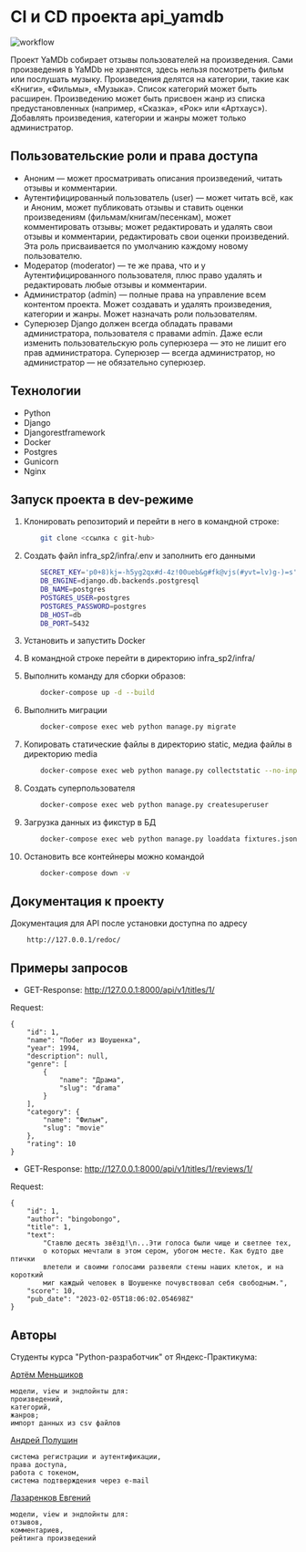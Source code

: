 # CI и CD проекта api_yamdb
![workflow](https://github.com/lazarenkov-e/yamdb_final/actions/workflows/yamdb_workflof.yml/badge.svg)

Проект YaMDb собирает отзывы пользователей на произведения. Сами произведения в YaMDb не хранятся, здесь нельзя посмотреть фильм или послушать музыку.
Произведения делятся на категории, такие как «Книги», «Фильмы», «Музыка». Список категорий может быть расширен.
Произведению может быть присвоен жанр из списка предустановленных (например, «Сказка», «Рок» или «Артхаус»).
Добавлять произведения, категории и жанры может только администратор.

## Пользовательские роли и права доступа

- Аноним — может просматривать описания произведений, читать отзывы и комментарии.
- Аутентифицированный пользователь (user) — может читать всё, как и Аноним, может публиковать отзывы и ставить оценки произведениям (фильмам/книгам/песенкам), может комментировать отзывы; может редактировать и удалять свои отзывы и комментарии, редактировать свои оценки произведений. Эта роль присваивается по умолчанию каждому новому пользователю.
- Модератор (moderator) — те же права, что и у Аутентифицированного пользователя, плюс право удалять и редактировать любые отзывы и комментарии.
- Администратор (admin) — полные права на управление всем контентом проекта. Может создавать и удалять произведения, категории и жанры. Может назначать роли пользователям.
- Суперюзер Django должен всегда обладать правами администратора, пользователя с правами admin. Даже если изменить пользовательскую роль суперюзера — это не лишит его прав администратора. Суперюзер — всегда администратор, но администратор — не обязательно суперюзер.

## Технологии

- Python
- Django
- Djangorestframework
- Docker
- Postgres
- Gunicorn
- Nginx

## Запуск проекта в dev-режиме

1. Клонировать репозиторий и перейти в него в командной строке:

    ```bash
        git clone <ссылка с git-hub>
    ```

2. Cоздать файл infra_sp2/infra/.env и заполнить его данными

    ```bash
        SECRET_KEY='p0+8)kj=-h5yg2qx#d-4z!00ueb&g#fk@vjs(#yvt=lv)g-)=s'
        DB_ENGINE=django.db.backends.postgresql
        DB_NAME=postgres
        POSTGRES_USER=postgres
        POSTGRES_PASSWORD=postgres
        DB_HOST=db
        DB_PORT=5432
    ```

3. Установить и запустить Docker

4. В командной строке перейти в директорию infra_sp2/infra/

5. Выполнить команду для сборки образов:

    ```bash
        docker-compose up -d --build
    ```

6. Выполнить миграции

    ```bash
        docker-compose exec web python manage.py migrate
    ```

7. Копировать статические файлы в директорию static, медиа файлы в директорию media

    ```bash
        docker-compose exec web python manage.py collectstatic --no-input
    ```

8. Создать суперпользователя

    ```bash
        docker-compose exec web python manage.py createsuperuser
    ```

9. Загрузка данных из фикстур в БД

    ```bash
        docker-compose exec web python manage.py loaddata fixtures.json
    ```

10. Остановить все контейнеры можно командой

    ```bash
        docker-compose down -v
    ```

## Документация к проекту

Документация для API после установки доступна по адресу

```url
    http://127.0.0.1/redoc/
```

## Примеры запросов

- GET-Response: <http://127.0.0.1:8000/api/v1/titles/1/>

Request:

```J-SON
{
    "id": 1,
    "name": "Побег из Шоушенка",
    "year": 1994,
    "description": null,
    "genre": [
        {
            "name": "Драма",
            "slug": "drama"
        }
    ],
    "category": {
        "name": "Фильм",
        "slug": "movie"
    },
    "rating": 10
}
```

- GET-Response: <http://127.0.0.1:8000/api/v1/titles/1/reviews/1/>

Request:

```J-SON
{
    "id": 1,
    "author": "bingobongo",
    "title": 1,
    "text": 
        "Ставлю десять звёзд!\n...Эти голоса были чище и светлее тех,
        о которых мечтали в этом сером, убогом месте. Как будто две птички 
        влетели и своими голосами развеяли стены наших клеток, и на короткий
        миг каждый человек в Шоушенке почувствовал себя свободным.",
    "score": 10,
    "pub_date": "2023-02-05T18:06:02.054698Z"
}
```

## Авторы

Студенты курса "Python-разработчик" от Яндекс-Практикума:

[Артём Меньшиков](https://github.com/a-menshikov)

```text
модели, view и эндпойнты для:
произведений,
категорий,
жанров;
импорт данных из csv файлов
```

[Андрей Полушин](https://github.com/pandser)

```text
система регистрации и аутентификации,
права доступа,
работа с токеном,
система подтверждения через e-mail
```

[Лазаренков Евгений](https://github.com/lazarenkov-e)

```text
модели, view и эндпойнты для:
отзывов,
комментариев,
рейтинга произведений
```

